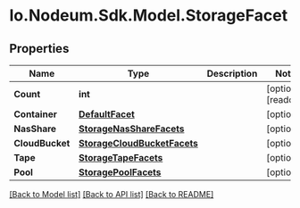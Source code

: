 # Io.Nodeum.Sdk.Model.StorageFacet
## Properties

Name | Type | Description | Notes
------------ | ------------- | ------------- | -------------
**Count** | **int** |  | [optional] [readonly] 
**Container** | [**DefaultFacet**](DefaultFacet.md) |  | [optional] 
**NasShare** | [**StorageNasShareFacets**](StorageNasShareFacets.md) |  | [optional] 
**CloudBucket** | [**StorageCloudBucketFacets**](StorageCloudBucketFacets.md) |  | [optional] 
**Tape** | [**StorageTapeFacets**](StorageTapeFacets.md) |  | [optional] 
**Pool** | [**StoragePoolFacets**](StoragePoolFacets.md) |  | [optional] 

[[Back to Model list]](../README.md#documentation-for-models) [[Back to API list]](../README.md#documentation-for-api-endpoints) [[Back to README]](../README.md)

